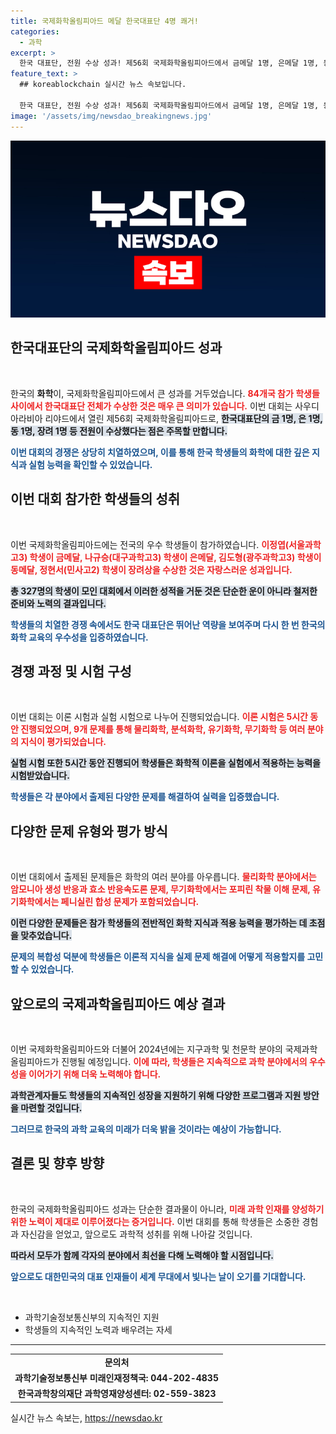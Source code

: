 ```yaml
---
title: 국제화학올림피아드 메달 한국대표단 4명 쾌거!
categories:
  - 과학
excerpt: >
  한국 대표단, 전원 수상 성과! 제56회 국제화학올림피아드에서 금메달 1명, 은메달 1명, 동메달 1명, 장려상 1명 쟁취. 84개국 중 두각을 나타낸 한국 학생들의 저력이 확인되었습니다!
feature_text: >
  ## koreablockchain 실시간 뉴스 속보입니다.

  한국 대표단, 전원 수상 성과! 제56회 국제화학올림피아드에서 금메달 1명, 은메달 1명, 동메달 1명, 장려상 1명 쟁취. 84개국 중 두각을 나타낸 한국 학생들의 저력이 확인되었습니다!
image: '/assets/img/newsdao_breakingnews.jpg'
---
```


<p><img src="/assets/img/newsdao_breakingnews.jpg" alt="koreablockchain 속보" /></p>

<h2 data-ke-size="size26">한국대표단의 국제화학올림피아드 성과</h2>

<p data-ke-size="size16">&nbsp;</p>

<p>한국의 <b>화학</b>이, 국제화학올림피아드에서 큰 성과를 거두었습니다. <b><span style="color: #ee2323;">84개국 참가 학생들 사이에서 한국대표단 전체가 수상한 것은 매우 큰 의미가 있습니다.</span></b> 이번 대회는 사우디아라비아 리야드에서 열린 제56회 국제화학올림피아드로, <b><span style="background-color: #21538527;">한국대표단의 금 1명, 은 1명, 동 1명, 장려 1명 등 전원이 수상했다는 점은 주목할 만합니다.</span></b> </p>

<p><b><span style="color: #1a5490;">이번 대회의 경쟁은 상당히 치열하였으며, 이를 통해 한국 학생들의 화학에 대한 깊은 지식과 실험 능력을 확인할 수 있었습니다.</span></b>  </p>

<h2 data-ke-size="size26">이번 대회 참가한 학생들의 성취</h2>

<p data-ke-size="size16">&nbsp;</p>

<p>이번 국제화학올림피아드에는 전국의 우수 학생들이 참가하였습니다. <b><span style="color: #ee2323;">이정엽(서울과학고3) 학생이 금메달, 나규승(대구과학고3) 학생이 은메달, 김도형(광주과학고3) 학생이 동메달, 정현서(민사고2) 학생이 장려상을 수상한 것은 자랑스러운 성과입니다.</span></b> </p>

<p><b><span style="background-color: #21538527;">총 327명의 학생이 모인 대회에서 이러한 성적을 거둔 것은 단순한 운이 아니라 철저한 준비와 노력의 결과입니다.</span></b>  </p>

<p><b><span style="color: #1a5490;">학생들의 치열한 경쟁 속에서도 한국 대표단은 뛰어난 역량을 보여주며 다시 한 번 한국의 화학 교육의 우수성을 입증하였습니다.</span></b>  </p>

<h2 data-ke-size="size26">경쟁 과정 및 시험 구성</h2>

<p data-ke-size="size16">&nbsp;</p>

<p>이번 대회는 이론 시험과 실험 시험으로 나누어 진행되었습니다. <b><span style="color: #ee2323;">이론 시험은 5시간 동안 진행되었으며, 9개 문제를 통해 물리화학, 분석화학, 유기화학, 무기화학 등 여러 분야의 지식이 평가되었습니다.</span></b> </p>

<p><b><span style="background-color: #21538527;">실험 시험 또한 5시간 동안 진행되어 학생들은 화학적 이론을 실험에서 적용하는 능력을 시험받았습니다.</span></b>  </p>

<p><b><span style="color: #1a5490;">학생들은 각 분야에서 출제된 다양한 문제를 해결하여 실력을 입증했습니다.</span></b> </p>

<h2 data-ke-size="size26">다양한 문제 유형와 평가 방식</h2>

<p data-ke-size="size16">&nbsp;</p>

<p>이번 대회에서 출제된 문제들은 화학의 여러 분야를 아우릅니다. <b><span style="color: #ee2323;">물리화학 분야에서는 암모니아 생성 반응과 효소 반응속도론 문제, 무기화학에서는 포피린 착물 이해 문제, 유기화학에서는 페니실린 합성 문제가 포함되었습니다.</span></b> </p>

<p><b><span style="background-color: #21538527;">이런 다양한 문제들은 참가 학생들의 전반적인 화학 지식과 적용 능력을 평가하는 데 초점을 맞추었습니다.</span></b>  </p>

<p><b><span style="color: #1a5490;">문제의 복합성 덕분에 학생들은 이론적 지식을 실제 문제 해결에 어떻게 적용할지를 고민할 수 있었습니다.</span></b>  </p>

<h2 data-ke-size="size26">앞으로의 국제과학올림피아드 예상 결과</h2>

<p data-ke-size="size16">&nbsp;</p>

<p>이번 국제화학올림피아드와 더불어 2024년에는 지구과학 및 천문학 분야의 국제과학올림피아드가 진행될 예정입니다. <b><span style="color: #ee2323;">이에 따라, 학생들은 지속적으로 과학 분야에서의 우수성을 이어가기 위해 더욱 노력해야 합니다.</span></b> </p>

<p><b><span style="background-color: #21538527;">과학관계자들도 학생들의 지속적인 성장을 지원하기 위해 다양한 프로그램과 지원 방안을 마련할 것입니다.</span></b>  </p>

<p><b><span style="color: #1a5490;">그러므로 한국의 과학 교육의 미래가 더욱 밝을 것이라는 예상이 가능합니다.</span></b>  </p>

<h2 data-ke-size="size26">결론 및 향후 방향</h2>

<p data-ke-size="size16">&nbsp;</p>

<p>한국의 국제화학올림피아드 성과는 단순한 결과물이 아니라, <b><span style="color: #ee2323;">미래 과학 인재를 양성하기 위한 노력이 제대로 이루어졌다는 증거입니다.</span></b> 이번 대회를 통해 학생들은 소중한 경험과 자신감을 얻었고, 앞으로도 과학적 성취를 위해 나아갈 것입니다. </p>

<p><b><span style="background-color: #21538527;">따라서 모두가 함께 각자의 분야에서 최선을 다해 노력해야 할 시점입니다.</span></b> </p>

<p><b><span style="color: #1a5490;">앞으로도 대한민국의 대표 인재들이 세계 무대에서 빛나는 날이 오기를 기대합니다.</span></b>   </p>

<p data-ke-size="size16">&nbsp;</p>

<ul>
    <li>과학기술정보통신부의 지속적인 지원</li>
    <li>학생들의 지속적인 노력과 배우려는 자세</li>
</ul>

<hr />

<table style="width: 100%;">
    <tr>
        <td style="text-align: center; height: 17px;"><b>문의처</b></td>
    </tr>
    <tr>
        <td style="text-align: center; height: 17px;"><b>과학기술정보통신부 미래인재정책국: 044-202-4835</b></td>
    </tr>
    <tr>
        <td style="text-align: center; height: 17px;"><b>한국과학창의재단 과학영재양성센터: 02-559-3823</b></td>
    </tr>
</table>
실시간 뉴스 속보는, <a href="https://newsdao.kr" rel="dofollow">https://newsdao.kr</a>


